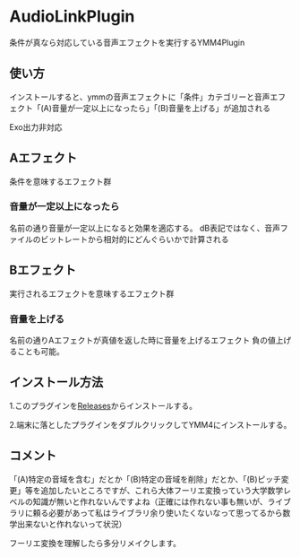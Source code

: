 # AudioLinkPlugin
条件が真なら対応している音声エフェクトを実行するYMM4Plugin
## 使い方
インストールすると、ymmの音声エフェクトに「条件」カテゴリーと音声エフェクト「(A)音量が一定以上になったら」「(B)音量を上げる」が追加される

Exo出力非対応
## Aエフェクト
条件を意味するエフェクト群
### 音量が一定以上になったら
名前の通り音量が一定以上になると効果を適応する。
dB表記ではなく、音声ファイルのビットレートから相対的にどんぐらいかで計算される
## Bエフェクト
実行されるエフェクトを意味するエフェクト群
### 音量を上げる
名前の通りAエフェクトが真値を返した時に音量を上げるエフェクト
負の値上げることも可能。
## インストール方法
1.このプラグインを[Releases](https://github.com/dmmo-com-jp/AudioLinkPlugin/releases)からインストールする。

2.端末に落としたプラグインをダブルクリックしてYMM4にインストールする。

## コメント
「(A)特定の音域を含む」だとか「(B)特定の音域を削除」だとか、「(B)ピッチ変更」等を追加したいところですが、これら大体フーリエ変換っていう大学数学レベルの知識が無いと作れないんですよね（正確には作れない事も無いが、ライブラリに頼る必要があって私はライブラリ余り使いたくないなって思ってるから数学出来ないと作れないって状況）

フーリエ変換を理解したら多分リメイクします。
